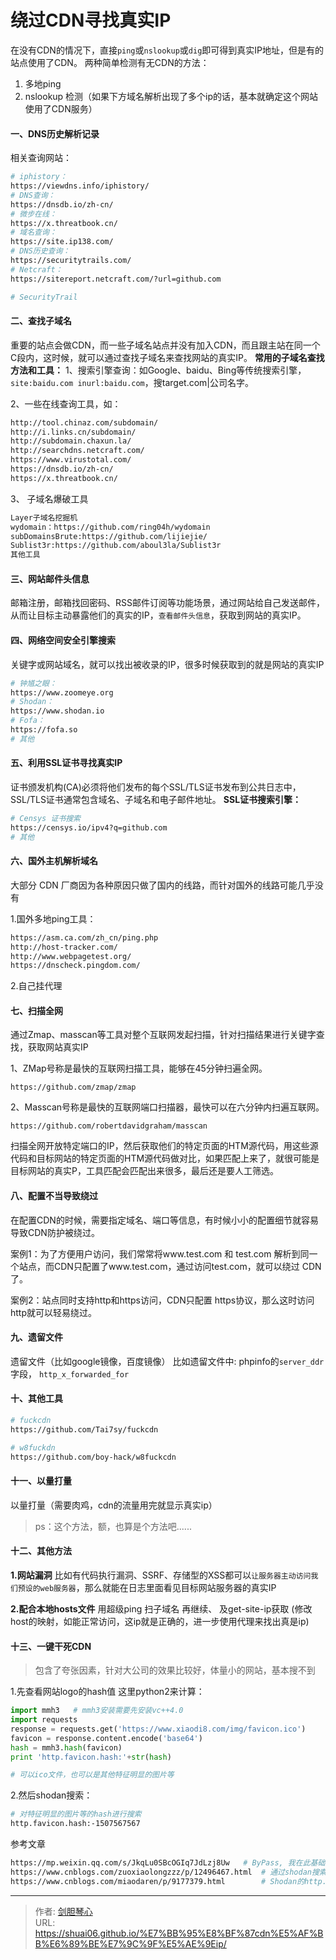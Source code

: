 # 绕过CDN寻找真实IP



在没有CDN的情况下，直接`ping`或`nslookup`或`dig`即可得到真实IP地址，但是有的站点使用了CDN。
两种简单检测有无CDN的方法：
1. 多地ping
2. nslookup 检测（如果下方域名解析出现了多个ip的话，基本就确定这个网站使用了CDN服务）



#### 一、DNS历史解析记录
相关查询网站：
```bash
# iphistory：
https://viewdns.info/iphistory/
# DNS查询：
https://dnsdb.io/zh-cn/
# 微步在线：
https://x.threatbook.cn/
# 域名查询：
https://site.ip138.com/
# DNS历史查询：
https://securitytrails.com/
# Netcraft：
https://sitereport.netcraft.com/?url=github.com

# SecurityTrail
```



#### 二、查找子域名
重要的站点会做CDN，而一些子域名站点并没有加入CDN，而且跟主站在同一个C段内，这时候，就可以通过查找子域名来查找网站的真实IP。
**常用的子域名查找方法和工具：**
1、搜索引擎查询：如Google、baidu、Bing等传统搜索引擎，`site:baidu.com inurl:baidu.com`，搜target.com|公司名字。

2、一些在线查询工具，如：
```bash
http://tool.chinaz.com/subdomain/
http://i.links.cn/subdomain/    
http://subdomain.chaxun.la/
http://searchdns.netcraft.com/
https://www.virustotal.com/
https://dnsdb.io/zh-cn/
https://x.threatbook.cn/
```

3、 子域名爆破工具
```bash
Layer子域名挖掘机
wydomain：https://github.com/ring04h/wydomain    
subDomainsBrute:https://github.com/lijiejie/
Sublist3r:https://github.com/aboul3la/Sublist3r
其他工具
```



#### 三、网站邮件头信息
邮箱注册，邮箱找回密码、RSS邮件订阅等功能场景，通过网站给自己发送邮件，从而让目标主动暴露他们的真实的IP，`查看邮件头信息`，获取到网站的真实IP。


#### 四、网络空间安全引擎搜索
关键字或网站域名，就可以找出被收录的IP，很多时候获取到的就是网站的真实IP
```bash
# 钟馗之眼：
https://www.zoomeye.org
# Shodan：
https://www.shodan.io
# Fofa：
https://fofa.so
# 其他
```


#### 五、利用SSL证书寻找真实IP
证书颁发机构(CA)必须将他们发布的每个SSL/TLS证书发布到公共日志中，SSL/TLS证书通常包含域名、子域名和电子邮件地址。
**SSL证书搜索引擎：**
```bash
# Censys 证书搜索
https://censys.io/ipv4?q=github.com
# 其他
```



#### 六、国外主机解析域名
大部分 CDN 厂商因为各种原因只做了国内的线路，而针对国外的线路可能几乎没有

1.国外多地ping工具：
```bash
https://asm.ca.com/zh_cn/ping.php
http://host-tracker.com/
http://www.webpagetest.org/
https://dnscheck.pingdom.com/
```

2.自己挂代理



#### 七、扫描全网
通过Zmap、masscan等工具对整个互联网发起扫描，针对扫描结果进行关键字查找，获取网站真实IP

1、ZMap号称是最快的互联网扫描工具，能够在45分钟扫遍全网。
```
https://github.com/zmap/zmap
```
2、Masscan号称是最快的互联网端口扫描器，最快可以在六分钟内扫遍互联网。
```
https://github.com/robertdavidgraham/masscan
```

扫描全网开放特定端口的IP，然后获取他们的特定页面的HTM源代码，用这些源代码和目标网站的特定页面的HTM源代码做对比，如果匹配上来了，就很可能是目标网站的真实P，工具匹配会匹配出来很多，最后还是要人工筛选。



#### 八、配置不当导致绕过
在配置CDN的时候，需要指定域名、端口等信息，有时候小小的配置细节就容易导致CDN防护被绕过。

案例1：为了方便用户访问，我们常常将www.test.com 和 test.com 解析到同一个站点，而CDN只配置了www.test.com，通过访问test.com，就可以绕过 CDN 了。

案例2：站点同时支持http和https访问，CDN只配置 https协议，那么这时访问http就可以轻易绕过。


#### 九、遗留文件
遗留文件（比如google镜像，百度镜像）
比如遗留文件中: phpinfo的`server_ddr`字段， `http_x_forwarded_for`  



#### 十、其他工具
```bash
# fuckcdn
https://github.com/Tai7sy/fuckcdn

# w8fuckdn
https://github.com/boy-hack/w8fuckcdn
```




#### 十一、以量打量
以量打量（需要肉鸡，cdn的流量用完就显示真实ip）

>ps：这个方法，额，也算是个方法吧......



#### 十二、其他方法
**1.网站漏洞**
比如有代码执行漏洞、SSRF、存储型的XSS都可以`让服务器主动访问我们预设的web服务器`，那么就能在日志里面看见目标网站服务器的真实IP

**2.配合本地hosts文件**
用超级ping 扫子域名 再继续、 及get-site-ip获取 (修改host的映射，如能正常访问，这ip就是正确的，进一步使用代理来找出真是ip)


#### 十三、一键干死CDN
>包含了夸张因素，针对大公司的效果比较好，体量小的网站，基本搜不到

1.先查看网站logo的hash值
这里python2来计算：
```python
import mmh3   # mmh3安装需要先安装vc++4.0
import requests
response = requests.get('https://www.xiaodi8.com/img/favicon.ico')
favicon = response.content.encode('base64')
hash = mmh3.hash(favicon)
print 'http.favicon.hash:'+str(hash)

# 可以ico文件，也可以是其他特征明显的图片等
```

2.然后shodan搜索：
```bash
# 对特征明显的图片等的hash进行搜索
http.favicon.hash:-1507567567
```




参考文章
```bash
https://mp.weixin.qq.com/s/JkqLu0SBcOGIq7JdLzj8Uw   # ByPass, 我在此基础上补充了自己之前的内容
https://www.cnblogs.com/zuoxiaolongzzz/p/12496467.html  # 通过shodan搜索相同favicon.ico的网站
https://www.cnblogs.com/miaodaren/p/9177379.html        # Shodan的http.favicon.hash语法详解与使用技巧
```




---

> 作者: [剑胆琴心](http://shuai06.github.io)  
> URL: https://shuai06.github.io/%E7%BB%95%E8%BF%87cdn%E5%AF%BB%E6%89%BE%E7%9C%9F%E5%AE%9Eip/  

